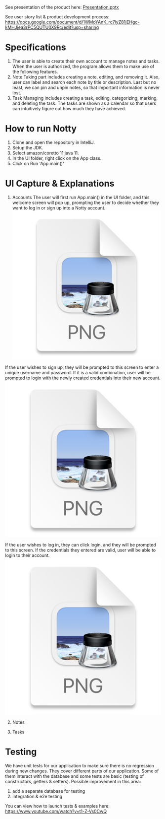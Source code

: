 See presentation of the product here: [Presentation.pptx](https://utoronto-my.sharepoint.com/:p:/r/personal/kateryna_kondratiuk_mail_utoronto_ca/Documents/Presentation.pptx?d=wdcbf948c4d3c468997be0e8c40a652ca&csf=1&web=1&e=sCBrEO)

See user story list & product development process: https://docs.google.com/document/d/1WMoYAnK_rc7lyZ81jEHgc-kMHJjea3rPC5QUTU0X9Rc/edit?usp=sharing
# Specifications
1. The user is able to create their own account to manage notes and tasks. When the user is authorized, the program allows them to make use of the following features.
2. Note Taking part includes creating a note, editing, and removing it. Also, user can label and search each note by title or description. Last but no least, we can pin and unpin notes, so that important information is never lost.  
3. Task Managing includes creating a task, editing, categorizing, marking, and deleting the task. The tasks are shown as a calendar so that users can intuitively figure out how much they have achieved.
 
# How to run Notty

1. Clone and open the repository in IntelliJ.
2. Setup the JDK.
3. Select amazon/coretto 11 java 11.
4. In the UI folder, right click on the App class.
5. Click on Run 'App.main()'

# UI Capture & Explanations 


1) Accounts
The user will first run App.main() in the UI folder, and this welcome screen will pop up,
prompting the user to decide whether they want to log in or sign up into a Notty account.
   ![img.png](img.png)

If the user wishes to sign up, they will be prompted to this screen to enter a unique username and password.
If it is a valid combination, user will be prompted to login with the newly created credentials into
their new account.
![img_1.png](img_1.png)


If the user wishes to log in, they can click login, and they will be prompted to this screen.
If the credentials they entered are valid, user will be able to login to their account.
![img_2.png](img_2.png)


2) Notes 

3) Tasks

# Testing 
We have unit tests for our application to make sure there is no regression during new changes. They cover different parts of our application. Some of them interact with the database and some tests are basic (testing of constructors, getters & setters).
Possible improvement in this area: 
1) add a separate database for testing
2) integration & e2e testing  

You can view how to launch tests & examples here: https://www.youtube.com/watch?v=t1-Z-Vs0CwQ
